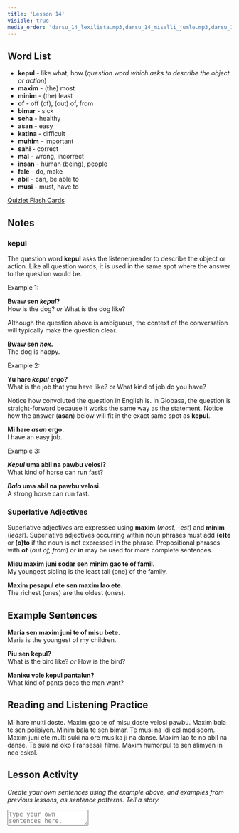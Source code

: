 ```yaml
---
title: 'Lesson 14'
visible: true
media_order: 'darsu_14_lexilista.mp3,darsu_14_misalli_jumle.mp3,darsu_14_doxoli_abyasa.mp3'
---
```


## Word List

* **kepul** - like what, how (_question word which asks to describe the object or action_)  
* **maxim** - (the) most  
* **minim** - (the) least  
* **of** - off (of), (out) of, from  
* **bimar** - sick  
* **seha** - healthy  
* **asan** - easy  
* **katina** - difficult  
* **muhim** - important  
* **sahi** - correct  
* **mal** - wrong, incorrect  
* **insan** - human (being), people  
* **fale** - do, make  
* **abil** - can, be able to   
* **musi** - must, have to  

[Quizlet Flash Cards](https://quizlet.com/559692638/globasa-101-lesson-14-flash-cards/)

## Notes
### kepul

The question word **kepul** asks the listener/reader to describe the object or action. Like all question words, it is used in the same spot where the answer to the question would be. 

Example 1:

**Bwaw sen _kepul_?**  
How is the dog? _or_ What is the dog like? 

Although the question above is ambiguous, the context of the conversation will typically make the question clear. 

**Bwaw sen _hox_.**  
The dog is happy. 

Example 2:

**Yu hare _kepul_ ergo?**  
What is the job that you have like? or What kind of job do you have?

Notice how convoluted the question in English is. In Globasa, the question is straight-forward because it works the same way as the statement. Notice how the answer (**asan**) below will fit in the exact same spot as **kepul**.

**Mi hare _asan_ ergo.**  
I have an easy job. 

Example 3:

**_Kepul_ uma abil na pawbu velosi?**  
What kind of horse can run fast?

**_Bala_ uma abil na pawbu velosi.**  
A strong horse can run fast.

### Superlative Adjectives

Superlative adjectives are expressed using **maxim** (_most, -est_) and **minim** (_least_). Superlative adjectives occurring within noun phrases must add **(e)te** or **(o)to** if the noun is not expressed in the phrase. Prepositional phrases with **of** (_out of, from_) or **in** may be used for more complete sentences. 

**Misu maxim juni sodar sen minim gao te of famil.**    
My youngest sibling is the least tall (one) of the family. 

**Maxim pesapul ete sen maxim lao ete.**  
The richest (ones) are the oldest (ones). 

## Example Sentences

**Maria sen maxim juni te of misu bete.**  
Maria is the youngest of my children.

**Piu sen kepul?**  
What is the bird like? _or_ How is the bird?

**Manixu vole kepul pantalun?**  
What kind of pants does the man want?

## Reading and Listening Practice

Mi hare multi doste. Maxim gao te of misu doste velosi pawbu. Maxim bala te sen polisiyen. Minim bala te sen bimar. Te musi na idi cel medisdom. Maxim juni ete multi suki na ore musika ji na danse. Maxim lao te no abil na danse. Te suki na oko Fransesali filme. Maxim humorpul te sen alimyen in neo eskol.   

## Lesson Activity

_Create your own sentences using the example above, and examples from previous lessons, as sentence patterns. Tell a story._

<textarea width="100%" spellcheck="false" placeholder="Type your own sentences here."></textarea>